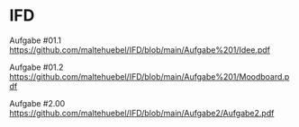 # IFD
Aufgabe #01.1
https://github.com/maltehuebel/IFD/blob/main/Aufgabe%201/Idee.pdf

Aufgabe #01.2
https://github.com/maltehuebel/IFD/blob/main/Aufgabe%201/Moodboard.pdf

Aufgabe #2.00
https://github.com/maltehuebel/IFD/blob/main/Aufgabe2/Aufgabe2.pdf
